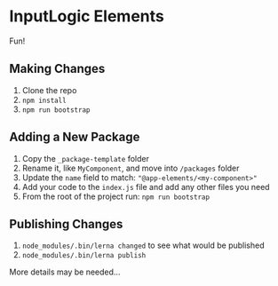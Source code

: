 # InputLogic Elements

Fun!

## Making Changes

1. Clone the repo
2. `npm install`
3. `npm run bootstrap`


## Adding a New Package

1. Copy the `_package-template` folder
2. Rename it, like `MyComponent`, and move into `/packages` folder
3. Update the `name` field to match: `"@app-elements/<my-component>"`
4. Add your code to the `index.js` file and add any other files you need
5. From the root of the project run: `npm run bootstrap`


## Publishing Changes

1. `node_modules/.bin/lerna changed` to see what would be published
2. `node_modules/.bin/lerna publish`

More details may be needed...
